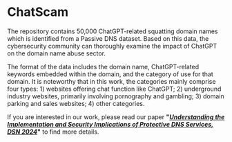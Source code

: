 # ChatScam


The repository contains 50,000 ChatGPT-related squatting domain names which is identified from a Passive DNS dataset. Based on this data, the cybersecurity community can thoroughly examine the impact of ChatGPT on the domain name abuse sector. 

The format of the data includes the domain name, ChatGPT-related keywords embedded within the domain, and the category of use for that domain. It is noteworthy that in this work, the categories mainly comprise four types: 1) websites offering chat function like ChatGPT; 2) underground industry websites, primarily involving pornography and gambling; 3) domain parking and sales websites; 4) other categories.

If you are interested in our work, please read our paper **"[*Understanding the Implementation and Security Implications of Protective DNS Services, DSN 2024*](https://dsn2024uq.github.io/cpaccepted.html)"** to find more details.
